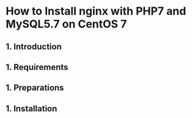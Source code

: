 # How to Install nginx with PHP7 and MySQL5.7 on CentOS 7

## 1. Introduction


## 1. Requirements


## 1. Preparations


## 1. Installation



